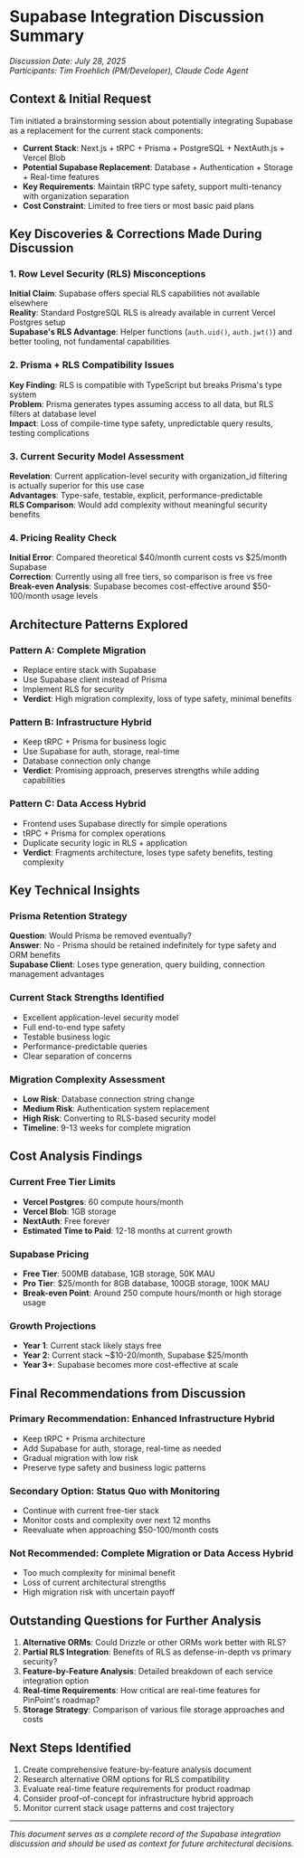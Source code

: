 # Supabase Integration Discussion Summary

_Discussion Date: July 28, 2025_  
_Participants: Tim Froehlich (PM/Developer), Claude Code Agent_

## Context & Initial Request

Tim initiated a brainstorming session about potentially integrating Supabase as a replacement for the current stack components:

- **Current Stack**: Next.js + tRPC + Prisma + PostgreSQL + NextAuth.js + Vercel Blob
- **Potential Supabase Replacement**: Database + Authentication + Storage + Real-time features
- **Key Requirements**: Maintain tRPC type safety, support multi-tenancy with organization separation
- **Cost Constraint**: Limited to free tiers or most basic paid plans

## Key Discoveries & Corrections Made During Discussion

### 1. Row Level Security (RLS) Misconceptions

**Initial Claim**: Supabase offers special RLS capabilities not available elsewhere  
**Reality**: Standard PostgreSQL RLS is already available in current Vercel Postgres setup  
**Supabase's RLS Advantage**: Helper functions (`auth.uid()`, `auth.jwt()`) and better tooling, not fundamental capabilities

### 2. Prisma + RLS Compatibility Issues

**Key Finding**: RLS is compatible with TypeScript but breaks Prisma's type system  
**Problem**: Prisma generates types assuming access to all data, but RLS filters at database level  
**Impact**: Loss of compile-time type safety, unpredictable query results, testing complications

### 3. Current Security Model Assessment

**Revelation**: Current application-level security with organization_id filtering is actually superior for this use case  
**Advantages**: Type-safe, testable, explicit, performance-predictable  
**RLS Comparison**: Would add complexity without meaningful security benefits

### 4. Pricing Reality Check

**Initial Error**: Compared theoretical $40/month current costs vs $25/month Supabase  
**Correction**: Currently using all free tiers, so comparison is free vs free  
**Break-even Analysis**: Supabase becomes cost-effective around $50-100/month usage levels

## Architecture Patterns Explored

### Pattern A: Complete Migration

- Replace entire stack with Supabase
- Use Supabase client instead of Prisma
- Implement RLS for security
- **Verdict**: High migration complexity, loss of type safety, minimal benefits

### Pattern B: Infrastructure Hybrid

- Keep tRPC + Prisma for business logic
- Use Supabase for auth, storage, real-time
- Database connection only change
- **Verdict**: Promising approach, preserves strengths while adding capabilities

### Pattern C: Data Access Hybrid

- Frontend uses Supabase directly for simple operations
- tRPC + Prisma for complex operations
- Duplicate security logic in RLS + application
- **Verdict**: Fragments architecture, loses type safety benefits, testing complexity

## Key Technical Insights

### Prisma Retention Strategy

**Question**: Would Prisma be removed eventually?  
**Answer**: No - Prisma should be retained indefinitely for type safety and ORM benefits  
**Supabase Client**: Loses type generation, query building, connection management advantages

### Current Stack Strengths Identified

- Excellent application-level security model
- Full end-to-end type safety
- Testable business logic
- Performance-predictable queries
- Clear separation of concerns

### Migration Complexity Assessment

- **Low Risk**: Database connection string change
- **Medium Risk**: Authentication system replacement
- **High Risk**: Converting to RLS-based security model
- **Timeline**: 9-13 weeks for complete migration

## Cost Analysis Findings

### Current Free Tier Limits

- **Vercel Postgres**: 60 compute hours/month
- **Vercel Blob**: 1GB storage
- **NextAuth**: Free forever
- **Estimated Time to Paid**: 12-18 months at current growth

### Supabase Pricing

- **Free Tier**: 500MB database, 1GB storage, 50K MAU
- **Pro Tier**: $25/month for 8GB database, 100GB storage, 100K MAU
- **Break-even Point**: Around 250 compute hours/month or high storage usage

### Growth Projections

- **Year 1**: Current stack likely stays free
- **Year 2**: Current stack ~$10-20/month, Supabase $25/month
- **Year 3+**: Supabase becomes more cost-effective at scale

## Final Recommendations from Discussion

### Primary Recommendation: Enhanced Infrastructure Hybrid

- Keep tRPC + Prisma architecture
- Add Supabase for auth, storage, real-time as needed
- Gradual migration with low risk
- Preserve type safety and business logic patterns

### Secondary Option: Status Quo with Monitoring

- Continue with current free-tier stack
- Monitor costs and complexity over next 12 months
- Reevaluate when approaching $50-100/month costs

### Not Recommended: Complete Migration or Data Access Hybrid

- Too much complexity for minimal benefit
- Loss of current architectural strengths
- High migration risk with uncertain payoff

## Outstanding Questions for Further Analysis

1. **Alternative ORMs**: Could Drizzle or other ORMs work better with RLS?
2. **Partial RLS Integration**: Benefits of RLS as defense-in-depth vs primary security?
3. **Feature-by-Feature Analysis**: Detailed breakdown of each service integration option
4. **Real-time Requirements**: How critical are real-time features for PinPoint's roadmap?
5. **Storage Strategy**: Comparison of various file storage approaches and costs

## Next Steps Identified

1. Create comprehensive feature-by-feature analysis document
2. Research alternative ORM options for RLS compatibility
3. Evaluate real-time feature requirements for product roadmap
4. Consider proof-of-concept for infrastructure hybrid approach
5. Monitor current stack usage patterns and cost trajectory

---

_This document serves as a complete record of the Supabase integration discussion and should be used as context for future architectural decisions._
